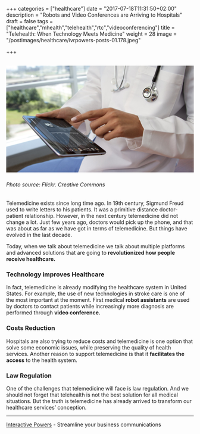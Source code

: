 +++
categories = ["healthcare"]
date = "2017-07-18T11:31:50+02:00"
description = "Robots and Video Conferences are Arriving to Hospitals"
draft = false
tags = ["healthcare","mhealth","telehealth","rtc","videoconferencing"]
title = "Telehealth: When Technology Meets Medicine"
weight = 28
image = "/postimages/healthcare/ivrpowers-posts-01.178.jpeg"

+++

![Surgery](/postimages/healthcare/ivrpowers-posts-01.178.jpeg)
------------
###### Photo source: Flickr. Creative Commons

 
Telemedicine exists since long time ago. In 19th century, Sigmund Freud used to write letters to his patients. It was a primitive distance doctor-patient relationship. However, in the next century telemedicine did not change a lot. Just few years ago, doctors would pick up the phone, and that was about as far as we have got in terms of telemedicine.  But things have evolved in the last decade.
 
Today, when we talk about telemedicine we talk about multiple platforms and advanced solutions that are going to **revolutionized how people receive healthcare.**
 
### Technology improves Healthcare
 
In fact, telemedicine is already modifying the healthcare system in United States. For example, the use of new technologies in stroke care is one of the most important at the moment. First medical **robot assistants** are used by doctors to contact patients while increasingly more diagnosis are performed  through **video conference.**

### Costs Reduction 

Hospitals are also trying to reduce costs and telemedicine is one option that solve some economic issues, while preserving the quality of health services. Another reason to support telemedicine is that it **facilitates the access** to the health system.

### Law Regulation
 
One of the challenges that telemedicine will face is law regulation. And we should not forget that telehealth is not the best solution for all medical situations. But the truth is telemedicine has already arrived to transform our healthcare services’ conception. 


---
[Interactive Powers](http://www.ivrpowers.com/ ) - Streamline your business communications

 

 